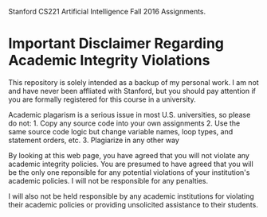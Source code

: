 Stanford CS221 Artificial Intelligence Fall 2016 Assignments.

# Important Disclaimer Regarding Academic Integrity Violations
This repository is solely intended as a backup of my personal work. I am not and have never been affliated with Stanford, but you should pay attention if you are formally registered for this course in a university.

Academic plagarism is a serious issue in most U.S. universities, so please do not: 
    1. Copy any source code into your own assignments 
    2. Use the same source code logic but change variable names, loop types, and statement orders, etc. 
    3. Plagiarize in any other way

By looking at this web page, you have agreed that you will not violate any academic integrity policies. You are presumed to have agreed that you will be the only one reponsible for any potential violations of your institution's academic policies. I will not be responsible for any penalties.

I will also not be held responsible by any academic institutions for violating their academic policies or providing unsolicited assistance to their students.
